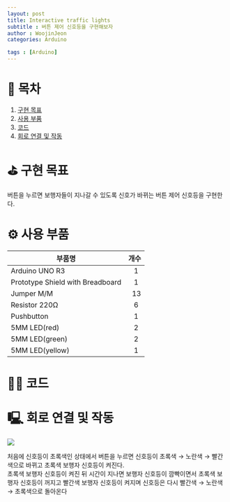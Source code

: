 ```yaml
---
layout: post
title: Interactive traffic lights
subtitle : 버튼 제어 신호등을 구현해보자
author : WoojinJeon
categories: Arduino

tags : [Arduino]
---
```


# 📖 목차
1. [구현 목표](#구현목표)
2. [사용 부품](#사용부품)
3. [코드](#코드)
4. [회로 연결 및 작동](#회로연결및작동)

# ⛳️ 구현 목표 <a name="구현목표"></a>
버튼을 누르면 보행자들이 지나갈 수 있도록 신호가 바뀌는 버튼 제어 신호등을 구현한다.

# ⚙️ 사용 부품 <a name="사용부품"></a>

|부품명|개수|
|------|---|
|Arduino UNO R3|&nbsp;&nbsp;&nbsp;1|
|Prototype Shield with Breadboard|&nbsp;&nbsp;&nbsp;1|
|Jumper M/M|&nbsp;&nbsp;13|
|Resistor 220Ω|&nbsp;&nbsp;&nbsp;6|
|Pushbutton|&nbsp;&nbsp;&nbsp;1|
|5MM LED(red)|&nbsp;&nbsp;&nbsp;2|
|5MM LED(green)|&nbsp;&nbsp;&nbsp;2|
|5MM LED(yellow)|&nbsp;&nbsp;&nbsp;1|

# 👨‍💻 코드 <a name="코드"></a>
<script src="https://gist.github.com/WoojinJeonkr/6f737e97ec4c7cff0874e7c7e218b742.js"></script>

# 🖳 회로 연결 및 작동 <a name="회로연결및작동"></a>
<img src="https://github.com/WoojinJeonkr/WoojinJeonkr.github.io/blob/main/assets/images/video/Interactive-traffic-lights.gif?raw=true"/>

처음에 신호등이 초록색인 상태에서 버튼을 누르면 신호등이 초록색 → 노란색 → 빨간색으로 바뀌고 초록색 보행자 신호등이 켜진다.<br/> 초록색 보행자 신호등이 켜진 뒤 시간이 지나면 보행자 신호등이 깜빡이면서 초록색 보행자 신호등이 꺼지고 빨간색 보행자 신호등이 켜지며 신호등은 다시 빨간색 → 노란색 → 초록색으로 돌아온다